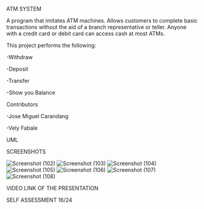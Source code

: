 ATM SYSTEM

A program that imitates ATM machines. Allows customers to complete basic transactions without the aid of a branch representative or teller. Anyone with a credit card or debit card can access cash at most ATMs.

This project performs the following:

-Withdraw

-Deposit

-Transfer

-Show you Balance

Contributors

-Jose Miguel Carandang

-Vely Fabale

UML


SCREENSHOTS

![Screenshot (102)](https://user-images.githubusercontent.com/119269503/206936765-aeb92e6c-2583-4fa0-b99b-c0f49a17e2ec.png)
![Screenshot (103)](https://user-images.githubusercontent.com/119269503/206936780-5bccfc70-1d75-4ab3-be7e-0745fb3a1062.png)
![Screenshot (104)](https://user-images.githubusercontent.com/119269503/206936786-4e2b6472-4d1b-4b80-87cc-f9391c2675f3.png)
![Screenshot (105)](https://user-images.githubusercontent.com/119269503/206936788-deb480f9-7488-4761-bd00-c5778908518e.png)
![Screenshot (106)](https://user-images.githubusercontent.com/119269503/206936792-377fc3b9-2921-4b0e-9bb3-5692932330d1.png)
![Screenshot (107)](https://user-images.githubusercontent.com/119269503/206936797-2a8217f4-4535-4dc0-be73-558eb18e6b05.png)
![Screenshot (108)](https://user-images.githubusercontent.com/119269503/206936803-5b61df07-9f2b-426e-9c1d-36a17427eeb3.png)

VIDEO LINK OF THE PRESENTATION


SELF ASSESSMENT
16/24

